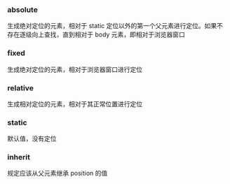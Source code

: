 ### absolute

生成绝对定位的元素，相对于 static 定位以外的第一个父元素进行定位。如果不存在逐级向上查找，直到相对于 body 元素，即相对于浏览器窗口

### fixed

生成绝对定位的元素，相对于浏览器窗口进行定位

### relative

生成相对定位的元素，相对于其正常位置进行定位

### static

默认值，没有定位

### inherit

规定应该从父元素继承 position 的值
